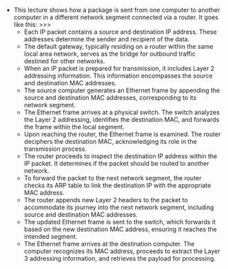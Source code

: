 - This lecture shows how a package is sent from one computer to another computer in a different network segment connected via a router. It goes like this: >>>
    - Each IP packet contains a source and destination IP address. These addresses determine the sender and recipient of the data.
    - The default gateway, typically residing on a router within the same local area network, serves as the bridge for outbound traffic destined for other networks.
    - When an IP packet is prepared for transmission, it includes Layer 2 addressing information. This information encompasses the source and destination MAC addresses.
    - The source computer generates an Ethernet frame by appending the source and destination MAC addresses, corresponding to its network segment.
    - The Ethernet frame arrives at a physical switch. The switch analyzes the Layer 2 addressing, identifies the destination MAC, and forwards the frame within the local segment.
    - Upon reaching the router, the Ethernet frame is examined. The router deciphers the destination MAC, acknowledging its role in the transmission process.
    - The router proceeds to inspect the destination IP address within the IP packet. It determines if the packet should be routed to another network.
    - To forward the packet to the next network segment, the router checks its ARP table to link the destination IP with the appropriate MAC address.
    - The router appends new Layer 2 headers to the packet to accommodate its journey into the next network segment, including source and destination MAC addresses.
    - The updated Ethernet frame is sent to the switch, which forwards it based on the new destination MAC address, ensuring it reaches the intended segment.
    - The Ethernet frame arrives at the destination computer. The computer recognizes its MAC address, proceeds to extract the Layer 3 addressing information, and retrieves the payload for processing.
